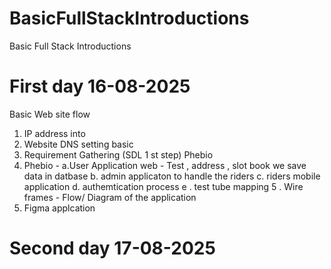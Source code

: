 # BasicFullStackIntroductions
Basic Full Stack Introductions

# First day  16-08-2025

Basic Web site flow 
 1. IP address into
 2. Website DNS setting basic
 3. Requirement Gathering (SDL 1 st step) Phebio
 4. Phebio -
     a.User Application web - Test , address , slot book  we save data in  datbase
     b. admin applicaton to handle the riders
     c. riders mobile application
     d. authemtication process
     e . test tube mapping
5 . Wire frames - Flow/ Diagram of the application
6. Figma applcation
 
 # Second day  17-08-2025  
     


